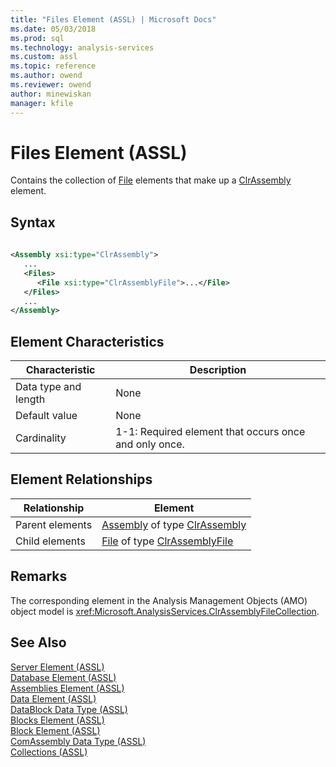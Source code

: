 ```yaml
---
title: "Files Element (ASSL) | Microsoft Docs"
ms.date: 05/03/2018
ms.prod: sql
ms.technology: analysis-services
ms.custom: assl
ms.topic: reference
ms.author: owend
ms.reviewer: owend
author: minewiskan
manager: kfile
---
```

# Files Element (ASSL)

  Contains the collection of [File](../../../analysis-services/scripting/objects/file-element-assl.md) elements that make up a [ClrAssembly](../../../analysis-services/scripting/data-type/clrassembly-data-type-assl.md) element.  
  
## Syntax  
  
```xml  
  
<Assembly xsi:type="ClrAssembly">  
   ...  
   <Files>  
      <File xsi:type="ClrAssemblyFile">...</File>  
   </Files>  
   ...  
</Assembly>  
```  
  
## Element Characteristics  
  
|Characteristic|Description|  
|--------------------|-----------------|  
|Data type and length|None|  
|Default value|None|  
|Cardinality|1-1: Required element that occurs once and only once.|  
  
## Element Relationships  
  
|Relationship|Element|  
|------------------|-------------|  
|Parent elements|[Assembly](../../../analysis-services/scripting/objects/assembly-element-assl.md) of type [ClrAssembly](../../../analysis-services/scripting/data-type/clrassembly-data-type-assl.md)|  
|Child elements|[File](../../../analysis-services/scripting/objects/file-element-assl.md) of type [ClrAssemblyFile](../../../analysis-services/scripting/data-type/clrassemblyfile-data-type-assl.md)|  
  
## Remarks  
 The corresponding element in the Analysis Management Objects (AMO) object model is <xref:Microsoft.AnalysisServices.ClrAssemblyFileCollection>.  
  
## See Also  
 [Server Element &#40;ASSL&#41;](../../../analysis-services/scripting/objects/server-element-assl.md)   
 [Database Element &#40;ASSL&#41;](../../../analysis-services/scripting/objects/database-element-assl.md)   
 [Assemblies Element &#40;ASSL&#41;](../../../analysis-services/scripting/collections/assemblies-element-assl.md)   
 [Data Element &#40;ASSL&#41;](../../../analysis-services/scripting/objects/data-element-assl.md)   
 [DataBlock Data Type &#40;ASSL&#41;](../../../analysis-services/scripting/data-type/datablock-data-type-assl.md)   
 [Blocks Element &#40;ASSL&#41;](../../../analysis-services/scripting/collections/blocks-element-assl.md)   
 [Block Element &#40;ASSL&#41;](../../../analysis-services/scripting/objects/block-element-assl.md)   
 [ComAssembly Data Type &#40;ASSL&#41;](../../../analysis-services/scripting/data-type/comassembly-data-type-assl.md)   
 [Collections &#40;ASSL&#41;](../../../analysis-services/scripting/collections/collections-assl.md)  
  
  
